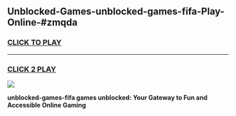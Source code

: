 
## Unblocked-Games-unblocked-games-fifa-Play-Online-#zmqda
<h3>
<a href="https://premium.freeplayer.one?title=unblocked-games-fifa&ref=27F">CLICK TO PLAY</a></h3>
<hr>

<h3>
<a href="https://premium.freeplayer.one?title=unblocked-games-fifa&ref=27F">CLICK 2 PLAY</a>
  
</h3>

<a href="https://premium.freeplayer.one?title=unblocked-games-fifa&ref=27F"><img src="https://clearcache.store/games.png"></a>


**unblocked-games-fifa games unblocked: Your Gateway to Fun and Accessible Online Gaming**
